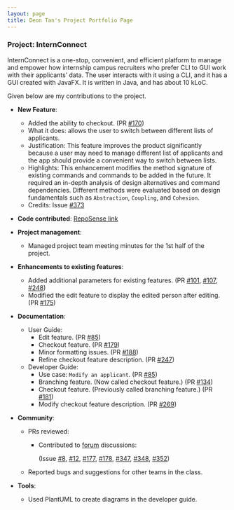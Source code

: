 ```yaml
---
layout: page
title: Deon Tan's Project Portfolio Page
---
```


### Project: InternConnect

InternConnect is a one-stop, convenient, and efficient platform to manage and empower how internship campus recruiters
who prefer CLI to GUI work with their applicants’ data. The user interacts with it using a CLI, and it has a GUI
created with JavaFX. It is written in Java, and has about 10 kLoC.

Given below are my contributions to the project.

* **New Feature**:
  * Added the ability to checkout.
    (PR
    [#170](https://github.com/AY2223S1-CS2103-F14-2/tp/pull/170))
  * What it does: allows the user to switch between different lists of applicants.
  * Justification: This feature improves the product significantly because a user may need to manage different list of
    applicants and the app should provide a convenient way to switch between lists.
  * Highlights: This enhancement modifies the method signature of existing commands and commands to be added in the
    future. It required an in-depth analysis of design alternatives and command dependencies. Different methods were
    evaluated based on design fundamentals such as `Abstraction`, `Coupling`, and `Cohesion`.
  * Credits: Issue [#373](https://github.com/nus-cs2103-AY2223S1/forum/issues/373)


* **Code contributed**:
  [RepoSense link](https://nus-cs2103-ay2223s1.github.io/tp-dashboard/?search=deeyonn&breakdown=true)


* **Project management**:
  * Managed project team meeting minutes for the 1st half of the project.


* **Enhancements to existing features**:
  * Added additional parameters for existing features.
    (PR
    [#101](https://github.com/AY2223S1-CS2103-F14-2/tp/pull/101),
    [#107](https://github.com/AY2223S1-CS2103-F14-2/tp/pull/107),
    [#248](https://github.com/AY2223S1-CS2103-F14-2/tp/pull/248))
  * Modified the edit feature to display the edited person after editing.
    (PR
    [#175](https://github.com/AY2223S1-CS2103-F14-2/tp/pull/175))


* **Documentation**:
  * User Guide:
    * Edit feature.
      (PR
      [#85](https://github.com/AY2223S1-CS2103-F14-2/tp/pull/85))
    * Checkout feature.
      (PR
      [#179](https://github.com/AY2223S1-CS2103-F14-2/tp/pull/179))
    * Minor formatting issues.
      (PR
      [#188](https://github.com/AY2223S1-CS2103-F14-2/tp/pull/188))
    * Refine checkout feature description.
      (PR
      [#247](https://github.com/AY2223S1-CS2103-F14-2/tp/pull/247))
  * Developer Guide:
    * Use case: `Modify an applicant`.
      (PR
      [#85](https://github.com/AY2223S1-CS2103-F14-2/tp/pull/85))
    * Branching feature. (Now called checkout feature.)
      (PR
      [#134](https://github.com/AY2223S1-CS2103-F14-2/tp/pull/134))
    * Checkout feature. (Previously called branching feature.)
      (PR
      [#181](https://github.com/AY2223S1-CS2103-F14-2/tp/pull/181))
    * Modify checkout feature description.
      (PR
      [#269](https://github.com/AY2223S1-CS2103-F14-2/tp/pull/269))


* **Community**:
  * PRs reviewed:
    * Contributed to [forum](https://nus-cs2103-ay2223s1.github.io/dashboards/contents/forum-activities.html#12-tan-deon-deeyonn-21-posts) discussions:

      (Issue
      [#8](https://github.com/nus-cs2103-AY2223S1/forum/issues/8#issuecomment-1217490892),
      [#12](https://github.com/nus-cs2103-AY2223S1/forum/issues/12#issuecomment-1217582541),
      [#177](https://github.com/nus-cs2103-AY2223S1/forum/issues/177#issuecomment-1243465396),
      [#178](https://github.com/nus-cs2103-AY2223S1/forum/issues/178#issuecomment-1243529585),
      [#347](https://github.com/nus-cs2103-AY2223S1/forum/issues/347#issuecomment-1280670037),
      [#348](https://github.com/nus-cs2103-AY2223S1/forum/issues/348#issuecomment-1280674286),
      [#352](https://github.com/nus-cs2103-AY2223S1/forum/issues/352#issuecomment-1283219839))
  * Reported bugs and suggestions for other teams in the class.


* **Tools**:
  * Used PlantUML to create diagrams in the developer guide.
